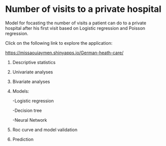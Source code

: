 # Number of visits to a private hospital
Model for focasting the number of visits a patient can do to a private hospital after his first visit based on Logistic regression and Poisson regression.

Click on the following link to explore the application:


https://missaouiaymen.shinyapps.io/German-heath-care/

1) Descriptive statistics

2) Univariate analyses 

3) Bivariate analyses

4) Models:
    
      -Logistic regression
      
      -Decision tree
      
      -Neural Network
     
 5) Roc curve and model validation
 
 6) Prediction



